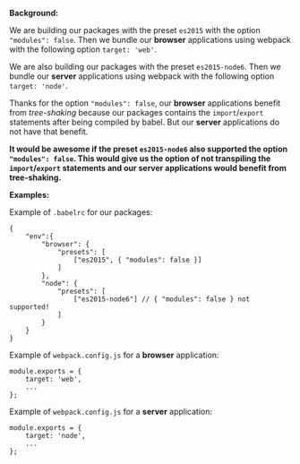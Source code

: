 **Background:**

We are building our packages with the preset `es2015` with the option `"modules": false`. Then we bundle our **browser** applications using webpack with the following option `target: 'web'`.

We are also building our packages with the preset `es2015-node6`. Then we bundle our **server** applications using webpack with the following option `target: 'node'`.

Thanks for the option `"modules": false`, our **browser** applications benefit from *tree-shaking* because our packages contains the `import`/`export` statements after being compiled by babel. But our **server** applications do not have that benefit.

**It would be awesome if the preset `es2015-node6` also supported the option `"modules": false`. This would give us the option of not transpiling the `import`/`export` statements and our server applications would benefit from tree-shaking.**

**Examples:**

Example of `.babelrc` for our packages:

	{
	    "env":{
	        "browser": {
	            "presets": [
	                ["es2015", { "modules": false }]
	            ]
	        },
	        "node": {
	            "presets": [
	                ["es2015-node6"] // { "modules": false } not supported!
	            ]
	        }
	    }
	}

Example of `webpack.config.js` for a **browser** application:

	module.exports = {
	    target: 'web',
	    ...
	};

Example of `webpack.config.js` for a **server** application:

	module.exports = {
	    target: 'node',
	    ...
	};